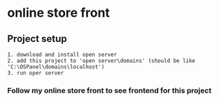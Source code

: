 # online store front

## Project setup
```
1. download and install open server
2. add this project to 'open server\domains' (should be like 'C:\OSPanel\domains\localhost')
3. run oper server
```

### Follow my online store front to see frontend for this project

